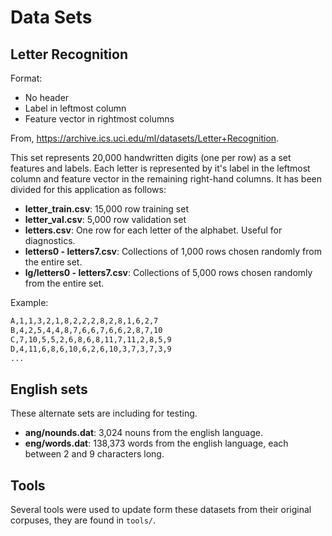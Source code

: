 # Data Sets

## Letter Recognition
Format:

* No header
* Label in leftmost column
* Feature vector in rightmost columns

From, https://archive.ics.uci.edu/ml/datasets/Letter+Recognition.

This set represents 20,000 handwritten digits (one per row) as a set features and labels. Each letter is represented by it's label in the leftmost column and feature vector in the remaining right-hand columns. It has been divided for this application as follows:


* **letter_train.csv**: 15,000 row training set
* **letter_val.csv**: 5,000 row validation set
* **letters.csv**: One row for each letter of the alphabet. Useful for diagnostics.
* **letters0 - letters7.csv**: Collections of 1,000 rows chosen randomly from the entire set.
* **lg/letters0 - letters7.csv**: Collections of 5,000 rows chosen randomly from the entire set.

Example:

``` bash
A,1,1,3,2,1,8,2,2,2,8,2,8,1,6,2,7
B,4,2,5,4,4,8,7,6,6,7,6,6,2,8,7,10
C,7,10,5,5,2,6,8,6,8,11,7,11,2,8,5,9
D,4,11,6,8,6,10,6,2,6,10,3,7,3,7,3,9
...
```

## English sets
These alternate sets are including for testing.

* **ang/nounds.dat**: 3,024 nouns from the english language.
* **eng/words.dat**: 138,373 words from the english language, each between 2 and 9 characters long.

## Tools
Several tools were used to update form these datasets from their original corpuses, they are found in `tools/`.